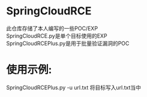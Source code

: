 # SpringCloudRCE
此仓库存储了本人编写的一些POC/EXP <br/>
SpringCloudRCE.py是单个目标使用的EXP <br/>
SpringCloudRCEPlus.py是用于批量验证漏洞的POC <br/>
# 使用示例:
SpringCloudRCEPlus.py -u url.txt 将目标写入url.txt当中
